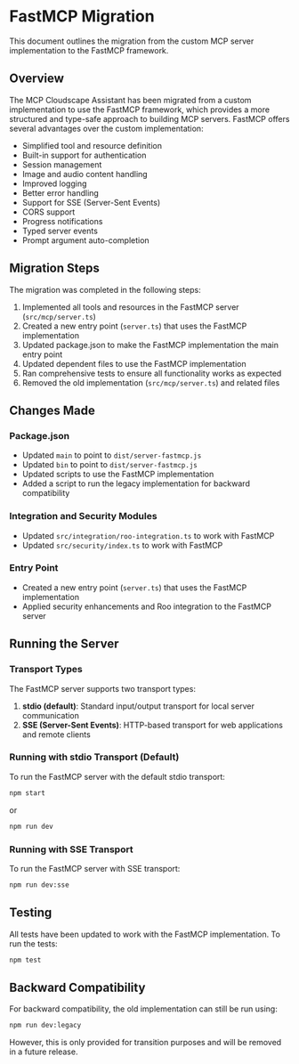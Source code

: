# FastMCP Migration

This document outlines the migration from the custom MCP server implementation to the FastMCP framework.

## Overview

The MCP Cloudscape Assistant has been migrated from a custom implementation to use the FastMCP framework, which provides a more structured and type-safe approach to building MCP servers. FastMCP offers several advantages over the custom implementation:

- Simplified tool and resource definition
- Built-in support for authentication
- Session management
- Image and audio content handling
- Improved logging
- Better error handling
- Support for SSE (Server-Sent Events)
- CORS support
- Progress notifications
- Typed server events
- Prompt argument auto-completion

## Migration Steps

The migration was completed in the following steps:

1. Implemented all tools and resources in the FastMCP server (`src/mcp/server.ts`)
2. Created a new entry point (`server.ts`) that uses the FastMCP implementation
3. Updated package.json to make the FastMCP implementation the main entry point
4. Updated dependent files to use the FastMCP implementation
5. Ran comprehensive tests to ensure all functionality works as expected
6. Removed the old implementation (`src/mcp/server.ts`) and related files

## Changes Made

### Package.json

- Updated `main` to point to `dist/server-fastmcp.js`
- Updated `bin` to point to `dist/server-fastmcp.js`
- Updated scripts to use the FastMCP implementation
- Added a script to run the legacy implementation for backward compatibility

### Integration and Security Modules

- Updated `src/integration/roo-integration.ts` to work with FastMCP
- Updated `src/security/index.ts` to work with FastMCP

### Entry Point

- Created a new entry point (`server.ts`) that uses the FastMCP implementation
- Applied security enhancements and Roo integration to the FastMCP server

## Running the Server

### Transport Types

The FastMCP server supports two transport types:

1. **stdio (default)**: Standard input/output transport for local server communication
2. **SSE (Server-Sent Events)**: HTTP-based transport for web applications and remote clients

### Running with stdio Transport (Default)

To run the FastMCP server with the default stdio transport:

```bash
npm start
```

or

```bash
npm run dev
```

### Running with SSE Transport

To run the FastMCP server with SSE transport:

```bash
npm run dev:sse
```

## Testing

All tests have been updated to work with the FastMCP implementation. To run the tests:

```bash
npm test
```

## Backward Compatibility

For backward compatibility, the old implementation can still be run using:

```bash
npm run dev:legacy
```

However, this is only provided for transition purposes and will be removed in a future release.